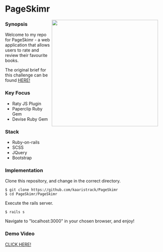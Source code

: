 # PageSkimr

<img align="right" width="350" src="https://image.ibb.co/gz0q5d/Screen_Shot_2018_05_17_at_12_33_32.png">

### Synopsis

Welcome to my repo for PageSkimr - a web application that allows users to rate and review their favourite books.

The original brief for this challenge can be found [HERE!](https://www.youtube.com/watch?v=AMai9EZesXY)

### Key Focus

- Raty JS Plugin
- Paperclip Ruby Gem
- Devise Ruby Gem

### Stack

- Ruby-on-rails
- SCSS
- JQuery
- Bootstrap

### Implementation

Clone this repository, and change in the correct directory.
```
$ git clone https://github.com/kaaristrack/PageSkimr
$ cd PageSkimr/PageSkimr
```
Execute the rails server.
```
$ rails s
```
Navigate to "localhost:3000" in your chosen browser, and enjoy!

### Demo Video

[CLICK HERE!](https://www.youtube.com/watch?v=QA5JtPSihkc&feature=youtu.be)
